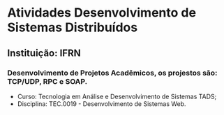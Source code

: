 # Atividades Desenvolvimento de Sistemas Distribuídos
## Instituição: IFRN
### Desenvolvimento de Projetos Acadêmicos, os projestos são: TCP/UDP, RPC e SOAP.

- Curso: Tecnologia em Análise e Desenvolvimento de Sistemas TADS;
- Disciplina: TEC.0019 - Desenvolvimento de Sistemas Web.